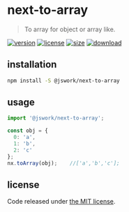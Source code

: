# next-to-array
> To array for object or array like.

[![version][version-image]][version-url]
[![license][license-image]][license-url]
[![size][size-image]][size-url]
[![download][download-image]][download-url]

## installation
```bash
npm install -S @jswork/next-to-array
```

## usage
```js
import '@jswork/next-to-array';

const obj = {
  0: 'a',
  1: 'b',
  2: 'c'
};
nx.toArray(obj);    //['a','b','c'];
```

## license
Code released under [the MIT license](https://github.com/afeiship/next-to-array/blob/master/LICENSE.txt).

[version-image]: https://img.shields.io/npm/v/@jswork/next-to-array
[version-url]: https://npmjs.org/package/@jswork/next-to-array

[license-image]: https://img.shields.io/npm/l/@jswork/next-to-array
[license-url]: https://github.com/afeiship/next-to-array/blob/master/LICENSE.txt

[size-image]: https://img.shields.io/bundlephobia/minzip/@jswork/next-to-array
[size-url]: https://github.com/afeiship/next-to-array/blob/master/dist/next-to-array.min.js

[download-image]: https://img.shields.io/npm/dm/@jswork/next-to-array
[download-url]: https://www.npmjs.com/package/@jswork/next-to-array
